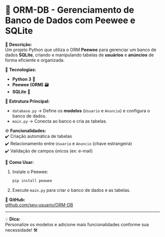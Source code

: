 # 📁 ORM-DB - Gerenciamento de Banco de Dados com Peewee e SQLite  

🚀 **Descrição:**  
Um projeto Python que utiliza o ORM **Peewee** para gerenciar um banco de dados **SQLite**, criando e manipulando tabelas de **usuários** e **anúncios** de forma eficiente e organizada.  

🔧 **Tecnologias:**  
- **Python 3** 🐍  
- **Peewee (ORM)** 🗃️  
- **SQLite** 💾  

📂 **Estrutura Principal:**  
- `database.py` → Define os **modelos** (`Usuario` e `Anuncio`) e configura o banco de dados.  
- `main.py` → Conecta ao banco e cria as tabelas.  

⚙️ **Funcionalidades:**  
✔️ Criação automática de tabelas  
✔️ Relacionamento entre `Usuario` e `Anuncio` (chave estrangeira)  
✔️ Validação de campos únicos (ex: e-mail)  

📌 **Como Usar:**  
1. Instale o Peewee:  
   ```sh
   pip install peewee
   ```  
2. Execute `main.py` para criar o banco de dados e as tabelas.  

🔗 **GitHub:**  
[github.com/seu-usuario/ORM-DB](https://github.com/odiegosilva1/ORM-DB)  

---

💡 **Dica:**  
Personalize os modelos e adicione mais funcionalidades conforme sua necessidade! 🛠️ 
